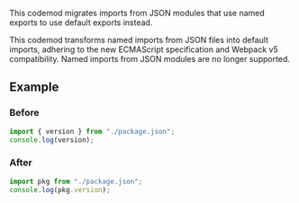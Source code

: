 This codemod migrates imports from JSON modules that use named exports to use default exports instead.

This codemod transforms named imports from JSON files into default imports, adhering to the new ECMAScript specification and Webpack v5 compatibility. Named imports from JSON modules are no longer supported.

## Example

### Before

```ts
import { version } from "./package.json";
console.log(version);
```

### After

```ts
import pkg from "./package.json";
console.log(pkg.version);
```

